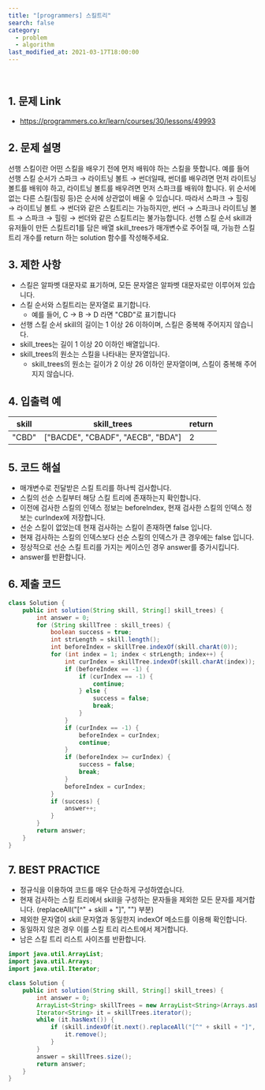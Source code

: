 ```yaml
---
title: "[programmers] 스킬트리"
search: false
category:
  - problem
  - algorithm
last_modified_at: 2021-03-17T18:00:00
---
```


<br/>

## 1. 문제 Link
- <https://programmers.co.kr/learn/courses/30/lessons/49993>

## 2. 문제 설명
선행 스킬이란 어떤 스킬을 배우기 전에 먼저 배워야 하는 스킬을 뜻합니다. 
예를 들어 선행 스킬 순서가 스파크 → 라이트닝 볼트 → 썬더일때, 썬더를 배우려면 먼저 라이트닝 볼트를 배워야 하고, 
라이트닝 볼트를 배우려면 먼저 스파크를 배워야 합니다. 
위 순서에 없는 다른 스킬(힐링 등)은 순서에 상관없이 배울 수 있습니다. 
따라서 스파크 → 힐링 → 라이트닝 볼트 → 썬더와 같은 스킬트리는 가능하지만, 썬더 → 스파크나 라이트닝 볼트 → 스파크 → 힐링 → 썬더와 같은 스킬트리는 불가능합니다. 
선행 스킬 순서 skill과 유저들이 만든 스킬트리1를 담은 배열 skill_trees가 매개변수로 주어질 때, 가능한 스킬트리 개수를 return 하는 solution 함수를 작성해주세요. 

## 3. 제한 사항
- 스킬은 알파벳 대문자로 표기하며, 모든 문자열은 알파벳 대문자로만 이루어져 있습니다.
- 스킬 순서와 스킬트리는 문자열로 표기합니다.
    - 예를 들어, C → B → D 라면 "CBD"로 표기합니다
- 선행 스킬 순서 skill의 길이는 1 이상 26 이하이며, 스킬은 중복해 주어지지 않습니다.
- skill_trees는 길이 1 이상 20 이하인 배열입니다.
- skill_trees의 원소는 스킬을 나타내는 문자열입니다.
    - skill_trees의 원소는 길이가 2 이상 26 이하인 문자열이며, 스킬이 중복해 주어지지 않습니다.

## 4. 입출력 예

| skill | skill_trees | return |
|---|---|---|
| "CBD" | ["BACDE", "CBADF", "AECB", "BDA"] | 2 |

## 5. 코드 해설
- 매개변수로 전달받은 스킬 트리를 하나씩 검사합니다.
- 스킬의 선순 스킬부터 해당 스킬 트리에 존재하는지 확인합니다.
- 이전에 검사한 스킬의 인덱스 정보는 beforeIndex, 현재 검사한 스킬의 인덱스 정보는 curIndex에 저장합니다.
- 선순 스킬이 없었는데 현재 검사하는 스킬이 존재하면 false 입니다.
- 현재 검사하는 스킬의 인덱스보다 선순 스킬의 인덱스가 큰 경우에는 false 입니다.
- 정상적으로 선순 스킬 트리를 가지는 케이스인 경우 answer를 증가시킵니다.
- answer를 반환합니다.

## 6. 제출 코드

```java
class Solution {
    public int solution(String skill, String[] skill_trees) {
        int answer = 0;
        for (String skillTree : skill_trees) {
            boolean success = true;
            int strLength = skill.length();
            int beforeIndex = skillTree.indexOf(skill.charAt(0));
            for (int index = 1; index < strLength; index++) {
                int curIndex = skillTree.indexOf(skill.charAt(index));
                if (beforeIndex == -1) {
                    if (curIndex == -1) {
                        continue;
                    } else {
                        success = false;
                        break;
                    }
                }
                if (curIndex == -1) {
                    beforeIndex = curIndex;
                    continue;
                }
                if (beforeIndex >= curIndex) {
                    success = false;
                    break;
                }
                beforeIndex = curIndex;
            }
            if (success) {
                answer++;
            }
        }
        return answer;
    }
}
```

## 7. BEST PRACTICE
- 정규식을 이용하여 코드를 매우 단순하게 구성하였습니다.
- 현재 검사하는 스킬 트리에서 skill을 구성하는 문자들을 제외한 모든 문자를 제거합니다. (replaceAll("[^" + skill + "]", "") 부분)
- 제외한 문자열이 skill 문자열과 동일한지 indexOf 메소드를 이용해 확인합니다.
- 동일하지 않은 경우 이를 스킬 트리 리스트에서 제거합니다.
- 남은 스킬 트리 리스트 사이즈를 반환합니다.

```java
import java.util.ArrayList;
import java.util.Arrays;
import java.util.Iterator;

class Solution {
    public int solution(String skill, String[] skill_trees) {
        int answer = 0;
        ArrayList<String> skillTrees = new ArrayList<String>(Arrays.asList(skill_trees));
        Iterator<String> it = skillTrees.iterator();
        while (it.hasNext()) {
            if (skill.indexOf(it.next().replaceAll("[^" + skill + "]", "")) != 0) {
                it.remove();
            }
        }
        answer = skillTrees.size();
        return answer;
    }
}
```
